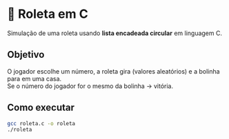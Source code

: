 # 🎰 Roleta em C

Simulação de uma roleta usando **lista encadeada circular** em linguagem C.

## Objetivo
O jogador escolhe um número, a roleta gira (valores aleatórios) e a bolinha para em uma casa.  
Se o número do jogador for o mesmo da bolinha → vitória.

## Como executar
```bash
gcc roleta.c -o roleta
./roleta
